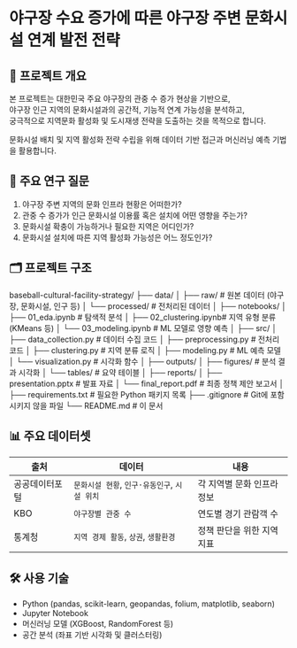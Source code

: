 ﻿# 야구장 수요 증가에 따른 야구장 주변 문화시설 연계 발전 전략

## 📌 프로젝트 개요

본 프로젝트는 대한민국 주요 야구장의 관중 수 증가 현상을 기반으로,  
야구장 인근 지역의 문화시설과의 공간적, 기능적 연계 가능성을 분석하고,  
궁극적으로 지역문화 활성화 및 도시재생 전략을 도출하는 것을 목적으로 합니다.

문화시설 배치 및 지역 활성화 전략 수립을 위해 데이터 기반 접근과 머신러닝 예측 기법을 활용합니다.


## 🎯 주요 연구 질문

1. 야구장 주변 지역의 문화 인프라 현황은 어떠한가?
2. 관중 수 증가가 인근 문화시설 이용률 혹은 설치에 어떤 영향을 주는가?
3. 문화시설 확충이 가능하거나 필요한 지역은 어디인가?
4. 문화시설 설치에 따른 지역 활성화 가능성은 어느 정도인가?


## 🗂️ 프로젝트 구조

baseball-cultural-facility-strategy/
├── data/
│ ├── raw/ # 원본 데이터 (야구장, 문화시설, 인구 등)
│ └── processed/ # 전처리된 데이터
│
├── notebooks/
│ ├── 01_eda.ipynb # 탐색적 분석
│ ├── 02_clustering.ipynb# 지역 유형 분류 (KMeans 등)
│ └── 03_modeling.ipynb # ML 모델로 영향 예측
│
├── src/
│ ├── data_collection.py # 데이터 수집 코드
│ ├── preprocessing.py # 전처리 코드
│ ├── clustering.py # 지역 분류 로직
│ ├── modeling.py # ML 예측 모델
│ └── visualization.py # 시각화 함수
│
├── outputs/
│ ├── figures/ # 분석 결과 시각화
│ └── tables/ # 요약 테이블
│
├── reports/
│ ├── presentation.pptx # 발표 자료
│ └── final_report.pdf # 최종 정책 제안 보고서
│
├── requirements.txt # 필요한 Python 패키지 목록
├── .gitignore # Git에 포함시키지 않을 파일
└── README.md # 이 문서

## 📊 주요 데이터셋

| 출처 | 데이터 | 내용 |
|------|--------|------|
| 공공데이터포털 | `문화시설 현황`, `인구·유동인구`, `시설 위치` | 각 지역별 문화 인프라 정보 |
| KBO | `야구장별 관중 수` | 연도별 경기 관람객 수 |
| 통계청 | `지역 경제 활동`, `상권`, `생활환경` | 정책 판단을 위한 지역 지표 |



## 🛠 사용 기술

- Python (pandas, scikit-learn, geopandas, folium, matplotlib, seaborn)
- Jupyter Notebook
- 머신러닝 모델 (XGBoost, RandomForest 등)
- 공간 분석 (좌표 기반 시각화 및 클러스터링)
